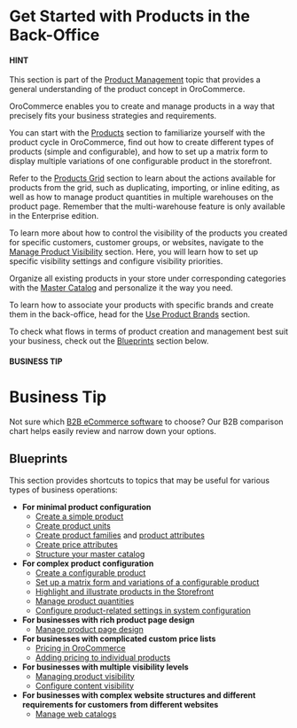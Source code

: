 <!-- meta: description = Product and master catalog management guides for the OroCommerce back-office users -->

<a id="doc-products"></a>

<a id="user-guide-products-products"></a>

# Get Started with Products in the Back-Office

#### HINT
This section is part of the [Product Management](../../concept-guides/catalog-promotions/product-management/index.md#concept-guides-product-management) topic that provides a general understanding of the product concept in OroCommerce.

OroCommerce enables you to create and manage products in a way that precisely fits your business strategies and requirements.

You can start with the [Products](products/index.md#doc-products-before-you-begin) section to familiarize yourself with the product cycle in OroCommerce, find out how to create different types of products (simple and configurable), and how to set up a matrix form to display multiple variations of one configurable product in the storefront.

Refer to the [Products Grid](products/manage/index.md#doc-products-characteristics) section to learn about the actions available for products from the grid, such as duplicating, importing, or inline editing, as well as how to manage product quantities in multiple warehouses on the product page. Remember that the multi-warehouse feature is only available in the Enterprise edition.

To learn more about how to control the visibility of the products you created for specific customers, customer groups, or websites, navigate to the [Manage Product Visibility](products/managing-product-visibility.md#products-product-visibility) section. Here, you will learn how to set up specific visibility settings and configure visibility priorities.

Organize all existing products in your store under corresponding categories with the [Master Catalog](master-catalog/index.md#user-guide-master-catalog) and personalize it the way you need.

To learn how to associate your products with specific brands and create them in the back-office, head for the [Use Product Brands](product-brands/index.md#user-guide-product-brands) section.

To check what flows in terms of product creation and management best suit your business, check out the [Blueprints]() section below.

#### BUSINESS TIP
# Business Tip

Not sure which <a href="https://oroinc.com/b2b-ecommerce/b2b-ecommerce-comparison" target="_blank">B2B eCommerce software</a> to choose? Our B2B comparison chart helps easily review and narrow down your options.

## Blueprints

This section provides shortcuts to topics that may be useful for various types of business operations:

* **For minimal product configuration**
  * [Create a simple product](products/create-simple.md#products-products-create-simple-product)
  * [Create product units](products/product-units/index.md#user-guide-products-product-units-in-use)
  * [Create product families](product-families/index.md#products-product-families) and [product attributes](product-attributes/index.md#products-product-attributes)
  * [Create price attributes](price-attributes/index.md#user-guide-products-price-attributes)
  * [Structure your master catalog](master-catalog/index.md#user-guide-master-catalog)
* **For complex product configuration**
  * [Create a configurable product](products/create-complex.md#products-products-create-config-product)
  * [Set up a matrix form and variations of a configurable product](../system/configuration/commerce/product/global-configurable-products.md#config-guide-landing-commerce-products-configurable-products)
  * [Highlight and illustrate products in the Storefront](../../concept-guides/catalog-promotions/product-management/index.md#highlight-products-on-the-storefront)
  * [Manage product quantities](products/manage/manage-inventory.md#doc-products-actions-manage-inventory)
  * [Configure product-related settings in system configuration](../system/configuration/commerce/product/index.md#configuration-products)
* **For businesses with rich product page design**
  * [Manage product page design](products/page-templates.md#user-guide-page-templates)
* **For businesses with complicated custom price lists**
  * [Pricing in OroCommerce](../../concept-guides/catalog-promotions/pricing/index.md#user-guide-pricing)
  * [Adding pricing to individual products](../sales/price-lists/manual.md#user-guide-pricing-price-list-manual-product-details)
* **For businesses with multiple visibility levels**
  * [Managing product visibility](products/managing-product-visibility.md#products-product-visibility)
  * [Configure content visibility](../marketing/web-catalogs/edit-content-tree/visibility.md#user-guide-marketing-web-catalog-node-visibility)
* **For businesses with complex website structures and different requirements for customers from different websites**
  * [Manage web catalogs](../marketing/web-catalogs/index.md#user-guide-web-catalog)

